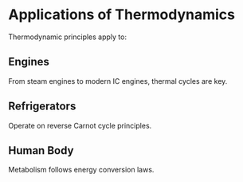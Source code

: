 # Applications of Thermodynamics

Thermodynamic principles apply to:

## Engines

From steam engines to modern IC engines, thermal cycles are key.

## Refrigerators

Operate on reverse Carnot cycle principles.

## Human Body

Metabolism follows energy conversion laws.
